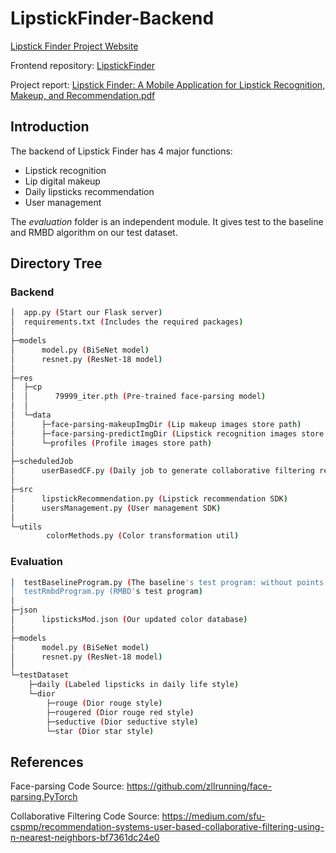 # LipstickFinder-Backend
[Lipstick Finder Project Website](https://rainwomennowatermelon.github.io/LipstickFinder/)

Frontend repository: [LipstickFinder](https://github.com/rainwomennowatermelon/LipstickFinder)

Project report: [Lipstick Finder: A Mobile Application for Lipstick Recognition, Makeup, and Recommendation.pdf](https://drive.google.com/file/d/1q-VDsfE68LNeNTS8KZzClKLqlieA2pn-/view?usp=sharing)

## Introduction
The backend of Lipstick Finder has 4 major functions:

*	Lipstick recognition
*	Lip digital makeup
*	Daily lipsticks recommendation
*	User management

The *evaluation*  folder is an independent module. It gives test to the baseline and RMBD algorithm on our test dataset.
## Directory Tree
### Backend
``` bash
│  app.py (Start our Flask server)
│  requirements.txt (Includes the required packages)
│  
├─models
│      model.py (BiSeNet model)
│      resnet.py (ResNet-18 model)
│      
├─res
│  ├─cp
│  │      79999_iter.pth (Pre-trained face-parsing model)
│  │      
│  └─data
│      ├─face-parsing-makeupImgDir (Lip makeup images store path)
│      ├─face-parsing-predictImgDir (Lipstick recognition images store path)
│      └─profiles (Profile images store path)
│              
├─scheduledJob
│      userBasedCF.py (Daily job to generate collaborative filtering result)
│      
├─src
│      lipstickRecommendation.py (Lipstick recommendation SDK)
│      usersManagement.py (User management SDK)
│      
└─utils
        colorMethods.py (Color transformation util)
```

### Evaluation
``` bash
│  testBaselineProgram.py (The baseline's test program: without points removement)
│  testRmbdProgram.py (RMBD's test program)
│  
├─json
│      lipsticksMod.json (Our updated color database)
│      
├─models
│      model.py (BiSeNet model)
│      resnet.py (ResNet-18 model)
│      
└─testDataset
    ├─daily (Labeled lipsticks in daily life style)
    └─dior
        ├─rouge (Dior rouge style)
        ├─rougered (Dior rouge red style)
        ├─seductive (Dior seductive style)
        └─star (Dior star style)
```
## References
Face-parsing Code Source: https://github.com/zllrunning/face-parsing.PyTorch

Collaborative Filtering Code Source: https://medium.com/sfu-cspmp/recommendation-systems-user-based-collaborative-filtering-using-n-nearest-neighbors-bf7361dc24e0

